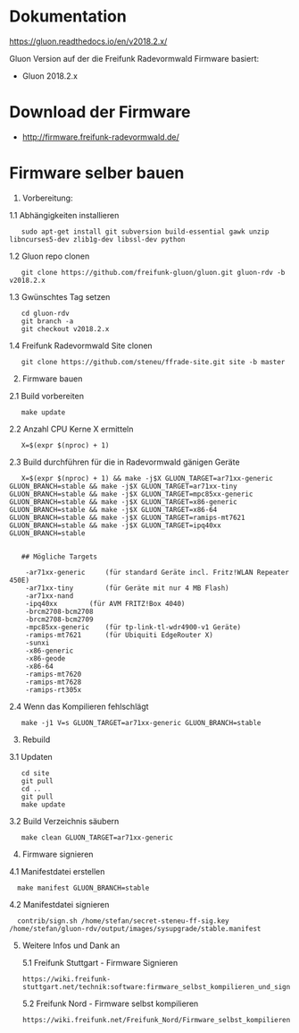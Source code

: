 # Dokumentation

https://gluon.readthedocs.io/en/v2018.2.x/

Gluon Version auf der die Freifunk Radevormwald Firmware basiert:

* Gluon 2018.2.x

# Download der Firmware

* http://firmware.freifunk-radevormwald.de/

# Firmware selber bauen

1. Vorbereitung:

  1.1 Abhängigkeiten installieren

       sudo apt-get install git subversion build-essential gawk unzip libncurses5-dev zlib1g-dev libssl-dev python

  1.2 Gluon repo clonen

       git clone https://github.com/freifunk-gluon/gluon.git gluon-rdv -b v2018.2.x
       
       
  1.3 Gwünschtes Tag setzen
       
       cd gluon-rdv
       git branch -a 
       git checkout v2018.2.x
       
  1.4 Freifunk Radevormwald Site clonen

       git clone https://github.com/steneu/ffrade-site.git site -b master

2. Firmware bauen

  2.1 Build vorbereiten

       make update

  
  2.2 Anzahl CPU Kerne X ermitteln
  
       X=$(expr $(nproc) + 1)
    
  2.3 Build durchführen für die in Radevormwald gänigen Geräte
  
       X=$(expr $(nproc) + 1) && make -j$X GLUON_TARGET=ar71xx-generic GLUON_BRANCH=stable && make -j$X GLUON_TARGET=ar71xx-tiny GLUON_BRANCH=stable && make -j$X GLUON_TARGET=mpc85xx-generic GLUON_BRANCH=stable && make -j$X GLUON_TARGET=x86-generic GLUON_BRANCH=stable && make -j$X GLUON_TARGET=x86-64 GLUON_BRANCH=stable && make -j$X GLUON_TARGET=ramips-mt7621 GLUON_BRANCH=stable && make -j$X GLUON_TARGET=ipq40xx GLUON_BRANCH=stable
       
            
       ## Mögliche Targets

		-ar71xx-generic		(für standard Geräte incl. Fritz!WLAN Repeater 450E)
		-ar71xx-tiny		(für Geräte mit nur 4 MB Flash)
		-ar71xx-nand
		-ipq40xx		(für AVM FRITZ!Box 4040)
		-brcm2708-bcm2708
		-brcm2708-bcm2709
		-mpc85xx-generic	(für tp-link-tl-wdr4900-v1 Geräte)
		-ramips-mt7621		(für Ubiquiti EdgeRouter X)
		-sunxi
		-x86-generic
		-x86-geode
		-x86-64
		-ramips-mt7620
		-ramips-mt7628
		-ramips-rt305x

       
  2.4 Wenn das Kompilieren fehlschlägt
  
       make -j1 V=s GLUON_TARGET=ar71xx-generic GLUON_BRANCH=stable
       
3. Rebuild

  3.1 Updaten

       cd site
       git pull
       cd ..
       git pull
       make update

  3.2 Build Verzeichnis säubern

       make clean GLUON_TARGET=ar71xx-generic

4. Firmware signieren

  4.1 Manifestdatei erstellen
  
      make manifest GLUON_BRANCH=stable
      
  4.2 Manifestdatei signieren
  
      contrib/sign.sh /home/stefan/secret-steneu-ff-sig.key /home/stefan/gluon-rdv/output/images/sysupgrade/stable.manifest
      
      
5. Weitere Infos und Dank an

   5.1 Freifunk Stuttgart - Firmware Signieren
   
       https://wiki.freifunk-stuttgart.net/technik:software:firmware_selbst_kompilieren_und_signieren
       
   5.2 Freifunk Nord - Firmware selbst kompilieren
   
       https://wiki.freifunk.net/Freifunk_Nord/Firmware_selbst_kompilieren
       
